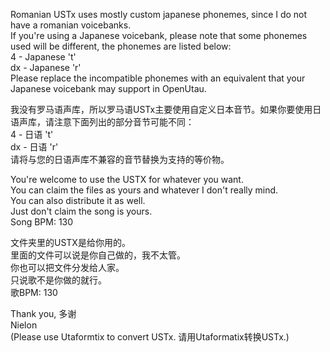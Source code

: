 Romanian USTx uses mostly custom japanese phonemes, since I do not have a romanian voicebanks.<br>
If you're using a Japanese voicebank, please note that some phonemes used will be different, the phonemes are listed below:<br>
4 - Japanese 't'<br>
dx - Japanese 'r'<br>
Please replace the incompatible phonemes with an equivalent that your Japanese voicebank may support in OpenUtau.<br>

我没有罗马语声库，所以罗马语USTx主要使用自定义日本音节。如果你要使用日语声库，请注意下面列出的部分音节可能不同：<br>
4 - 日语 't'<br>
dx - 日语 'r'<br>
请将与您的日语声库不兼容的音节替换为支持的等价物。

You're welcome to use the USTX for whatever you want.<br>
You can claim the files as yours and whatever I don't really mind.<br>
You can also distribute it as well.<br>
Just don't claim the song is yours.<br>
Song BPM: 130

文件夹里的USTX是给你用的。<br>
里面的文件可以说是你自己做的，我不太管。<br>
你也可以把文件分发给人家。<br>
只说歌不是你做的就行。<br>
歌BPM: 130

Thank you, 多谢<br>
Nielon<br>
(Please use Utaformtix to convert USTx. 请用Utaformatix转换USTx.)
